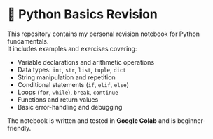 # 🐍 Python Basics Revision

This repository contains my personal revision notebook for Python fundamentals.  
It includes examples and exercises covering:

- Variable declarations and arithmetic operations
- Data types: `int`, `str`, `list`, `tuple`, `dict`
- String manipulation and repetition
- Conditional statements (`if`, `elif`, `else`)
- Loops (`for`, `while`), `break`, `continue`
- Functions and return values
- Basic error-handling and debugging

The notebook is written and tested in **Google Colab** and is beginner-friendly.
